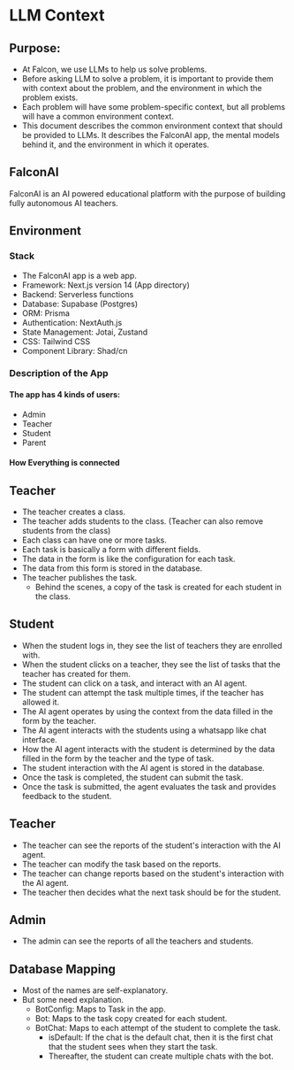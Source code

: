 # LLM Context

## Purpose:

- At Falcon, we use LLMs to help us solve problems.
- Before asking LLM to solve a problem, it is important to provide them with context about the problem, and the environment in which the problem exists.
- Each problem will have some problem-specific context, but all problems will have a common environment context.
- This document describes the common environment context that should be provided to LLMs. It describes the FalconAI app, the mental models behind it, and the environment in which it operates.

## FalconAI

FalconAI is an AI powered educational platform with the purpose of building fully autonomous AI teachers.

## Environment

### Stack

- The FalconAI app is a web app.
- Framework: Next.js version 14 (App directory)
- Backend: Serverless functions
- Database: Supabase (Postgres)
- ORM: Prisma
- Authentication: NextAuth.js
- State Management: Jotai, Zustand
- CSS: Tailwind CSS
- Component Library: Shad/cn

### Description of the App

#### The app has 4 kinds of users:

- Admin
- Teacher
- Student
- Parent

#### How Everything is connected

## Teacher

- The teacher creates a class.
- The teacher adds students to the class. (Teacher can also remove students from the class)
- Each class can have one or more tasks.
- Each task is basically a form with different fields.
- The data in the form is like the configuration for each task.
- The data from this form is stored in the database.
- The teacher publishes the task.
  - Behind the scenes, a copy of the task is created for each student in the class.

## Student

- When the student logs in, they see the list of teachers they are enrolled with.
- When the student clicks on a teacher, they see the list of tasks that the teacher has created for them.
- The student can click on a task, and interact with an AI agent.
- The student can attempt the task multiple times, if the teacher has allowed it.
- The AI agent operates by using the context from the data filled in the form by the teacher.
- The AI agent interacts with the students using a whatsapp like chat interface.
- How the AI agent interacts with the student is determined by the data filled in the form by the teacher and the type of task.
- The student interaction with the AI agent is stored in the database.
- Once the task is completed, the student can submit the task.
- Once the task is submitted, the agent evaluates the task and provides feedback to the student.

## Teacher

- The teacher can see the reports of the student's interaction with the AI agent.
- The teacher can modify the task based on the reports.
- The teacher can change reports based on the student's interaction with the AI agent.
- The teacher then decides what the next task should be for the student.

## Admin

- The admin can see the reports of all the teachers and students.

## Database Mapping

- Most of the names are self-explanatory.
- But some need explanation.
  - BotConfig: Maps to Task in the app.
  - Bot: Maps to the task copy created for each student.
  - BotChat: Maps to each attempt of the student to complete the task.
    - isDefault: If the chat is the default chat, then it is the first chat that the student sees when they start the task.
    - Thereafter, the student can create multiple chats with the bot.
